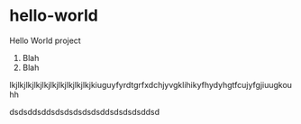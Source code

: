 # hello-world
Hello World project
1) Blah
2) Blah

lkjlkjlkjlkjlkjlkjlkjlkjlkjlkjkiuguyfyrdtgrfxdchjyvgklihikyfhydyhgtfcujyfgjiuugkouhh

dsdsddsddsdsdsdsdsdsddsdsdsdsddsd

